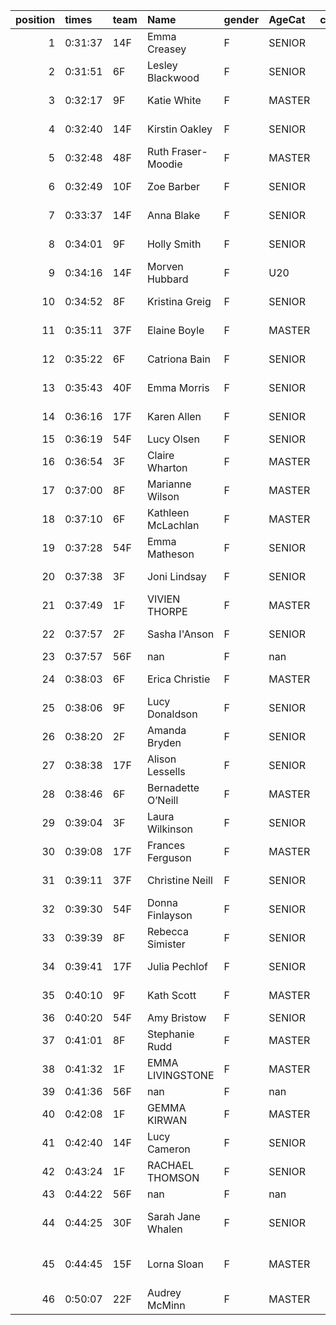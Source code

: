 |   position | times   | team   | Name               | gender   | AgeCat   |   clubnumber | Club name                  | Website                                    |   finishPosition |
|-----------:|:--------|:-------|:-------------------|:---------|:---------|-------------:|:---------------------------|:-------------------------------------------|-----------------:|
|          1 | 0:31:37 | 14F    | Emma Creasey       | F        | SENIOR   |           14 | Ayr Seaforth AC            | https://www.ayrseaforth.co.uk/             |               42 |
|          2 | 0:31:51 | 6F     | Lesley Blackwood   | F        | SENIOR   |            6 | Cambuslang Harriers        | https://cambuslangharriers.org/            |               45 |
|          3 | 0:32:17 | 9F     | Katie White        | F        | MASTER   |            9 | Garscube Harriers          | https://www.garscubeharriers.org.uk/       |               50 |
|          4 | 0:32:40 | 14F    | Kirstin Oakley     | F        | SENIOR   |           14 | Ayr Seaforth AC            | https://www.ayrseaforth.co.uk/             |               57 |
|          5 | 0:32:48 | 48F    | Ruth Fraser-Moodie | F        | MASTER   |           48 | Springburn Harriers        | https://www.springburnharriers.co.uk/      |               58 |
|          6 | 0:32:49 | 10F    | Zoe Barber         | F        | SENIOR   |           10 | Shettleston Harriers       | http://shettlestonharriers.org.uk/         |               59 |
|          7 | 0:33:37 | 14F    | Anna Blake         | F        | SENIOR   |           14 | Ayr Seaforth AC            | https://www.ayrseaforth.co.uk/             |               63 |
|          8 | 0:34:01 | 9F     | Holly Smith        | F        | SENIOR   |            9 | Garscube Harriers          | https://www.garscubeharriers.org.uk/       |               64 |
|          9 | 0:34:16 | 14F    | Morven Hubbard     | F        | U20      |           14 | Ayr Seaforth AC            | https://www.ayrseaforth.co.uk/             |               67 |
|         10 | 0:34:52 | 8F     | Kristina Greig     | F        | SENIOR   |            8 | Bellahouston Harriers      | http://www.bellahoustonharriers.co.uk/     |               70 |
|         11 | 0:35:11 | 37F    | Elaine Boyle       | F        | MASTER   |           37 | Law & District AAC         | http://www.lawaac.co.uk/                   |               75 |
|         12 | 0:35:22 | 6F     | Catriona Bain      | F        | SENIOR   |            6 | Cambuslang Harriers        | https://cambuslangharriers.org/            |               77 |
|         13 | 0:35:43 | 40F    | Emma Morris        | F        | SENIOR   |           40 | Motherwell AC              | https://motherwellac.com/                  |               79 |
|         14 | 0:36:16 | 17F    | Karen Allen        | F        | SENIOR   |           17 | Calderglen Harriers        | http://www.calderglenharriers.org.uk/      |               84 |
|         15 | 0:36:19 | 54F    | Lucy Olsen         | F        | SENIOR   |           54 | VP-Glasgow                 | https://www.vp-glasgow.com                 |               85 |
|         16 | 0:36:54 | 3F     | Claire Wharton     | F        | MASTER   |            3 | Bellahouston RR            | https://www.bellahoustonroadrunners.co.uk/ |               94 |
|         17 | 0:37:00 | 8F     | Marianne Wilson    | F        | MASTER   |            8 | Bellahouston Harriers      | http://www.bellahoustonharriers.co.uk/     |               96 |
|         18 | 0:37:10 | 6F     | Kathleen McLachlan | F        | MASTER   |            6 | Cambuslang Harriers        | https://cambuslangharriers.org/            |               99 |
|         19 | 0:37:28 | 54F    | Emma Matheson      | F        | SENIOR   |           54 | VP-Glasgow                 | https://www.vp-glasgow.com                 |              102 |
|         20 | 0:37:38 | 3F     | Joni Lindsay       | F        | SENIOR   |            3 | Bellahouston RR            | https://www.bellahoustonroadrunners.co.uk/ |              105 |
|         21 | 0:37:49 | 1F     | VIVIEN THORPE      | F        | MASTER   |            1 | East Kilbride AC           | http://www.ekac.org.uk/                    |              106 |
|         22 | 0:37:57 | 2F     | Sasha I'Anson      | F        | SENIOR   |            2 | Kilmarnock H&AC            | http://www.kilmarnockharriers.com/         |              107 |
|         23 | 0:37:57 | 56F    | nan                | F        | nan      |           56 | West End RR                | https://www.westendroadrunners.co.uk/      |              108 |
|         24 | 0:38:03 | 6F     | Erica Christie     | F        | MASTER   |            6 | Cambuslang Harriers        | https://cambuslangharriers.org/            |              109 |
|         25 | 0:38:06 | 9F     | Lucy Donaldson     | F        | SENIOR   |            9 | Garscube Harriers          | https://www.garscubeharriers.org.uk/       |              110 |
|         26 | 0:38:20 | 2F     | Amanda Bryden      | F        | SENIOR   |            2 | Kilmarnock H&AC            | http://www.kilmarnockharriers.com/         |              113 |
|         27 | 0:38:38 | 17F    | Alison Lessells    | F        | SENIOR   |           17 | Calderglen Harriers        | http://www.calderglenharriers.org.uk/      |              116 |
|         28 | 0:38:46 | 6F     | Bernadette O’Neill | F        | MASTER   |            6 | Cambuslang Harriers        | https://cambuslangharriers.org/            |              118 |
|         29 | 0:39:04 | 3F     | Laura Wilkinson    | F        | SENIOR   |            3 | Bellahouston RR            | https://www.bellahoustonroadrunners.co.uk/ |              119 |
|         30 | 0:39:08 | 17F    | Frances Ferguson   | F        | MASTER   |           17 | Calderglen Harriers        | http://www.calderglenharriers.org.uk/      |              120 |
|         31 | 0:39:11 | 37F    | Christine Neill    | F        | SENIOR   |           37 | Law & District AAC         | http://www.lawaac.co.uk/                   |              121 |
|         32 | 0:39:30 | 54F    | Donna Finlayson    | F        | SENIOR   |           54 | VP-Glasgow                 | https://www.vp-glasgow.com                 |              125 |
|         33 | 0:39:39 | 8F     | Rebecca Simister   | F        | SENIOR   |            8 | Bellahouston Harriers      | http://www.bellahoustonharriers.co.uk/     |              126 |
|         34 | 0:39:41 | 17F    | Julia Pechlof      | F        | SENIOR   |           17 | Calderglen Harriers        | http://www.calderglenharriers.org.uk/      |              127 |
|         35 | 0:40:10 | 9F     | Kath Scott         | F        | MASTER   |            9 | Garscube Harriers          | https://www.garscubeharriers.org.uk/       |              132 |
|         36 | 0:40:20 | 54F    | Amy Bristow        | F        | SENIOR   |           54 | VP-Glasgow                 | https://www.vp-glasgow.com                 |              133 |
|         37 | 0:41:01 | 8F     | Stephanie Rudd     | F        | MASTER   |            8 | Bellahouston Harriers      | http://www.bellahoustonharriers.co.uk/     |              136 |
|         38 | 0:41:32 | 1F     | EMMA LIVINGSTONE   | F        | MASTER   |            1 | East Kilbride AC           | http://www.ekac.org.uk/                    |              140 |
|         39 | 0:41:36 | 56F    | nan                | F        | nan      |           56 | West End RR                | https://www.westendroadrunners.co.uk/      |              141 |
|         40 | 0:42:08 | 1F     | GEMMA KIRWAN       | F        | MASTER   |            1 | East Kilbride AC           | http://www.ekac.org.uk/                    |              142 |
|         41 | 0:42:40 | 14F    | Lucy Cameron       | F        | SENIOR   |           14 | Ayr Seaforth AC            | https://www.ayrseaforth.co.uk/             |              144 |
|         42 | 0:43:24 | 1F     | RACHAEL THOMSON    | F        | SENIOR   |            1 | East Kilbride AC           | http://www.ekac.org.uk/                    |              145 |
|         43 | 0:44:22 | 56F    | nan                | F        | nan      |           56 | West End RR                | https://www.westendroadrunners.co.uk/      |              147 |
|         44 | 0:44:25 | 30F    | Sarah Jane Whalen  | F        | SENIOR   |           30 | Greenock Glenpark Harriers | https://greenockglenparkharriers.com/      |              148 |
|         45 | 0:44:45 | 15F    | Lorna Sloan        | F        | MASTER   |           15 | Ayrodynamic Triathlon Club | http://www.ayrodynamic.org.uk/             |              149 |
|         46 | 0:50:07 | 22F    | Audrey McMinn      | F        | MASTER   |           22 | Dumfries Harriers          | https://dumfriesharriers.co.uk/            |              153 |